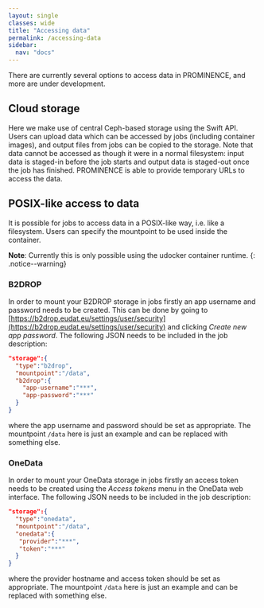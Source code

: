 ```yaml
---
layout: single
classes: wide
title: "Accessing data"
permalink: /accessing-data
sidebar:
  nav: "docs"
---
```


There are currently several options to access data in PROMINENCE, and more are under development.

## Cloud storage
Here we make use of central Ceph-based storage using the Swift API. Users can upload data which can be accessed by jobs (including container images), and output files from jobs can be copied to the storage. Note that data cannot be accessed as though it were in a normal filesystem: input data is staged-in before the job starts and output data is staged-out once the job has finished. PROMINENCE is able to provide temporary URLs to access the data.

## POSIX-like access to data
It is possible for jobs to access data in a POSIX-like way, i.e. like a filesystem. Users can specify the mountpoint to be used inside the container.

**Note**: Currently this is only possible using the udocker container runtime.
{: .notice--warning}

### B2DROP
In order to mount your B2DROP storage in jobs firstly an app username and password needs to be created. This can be done by going to [https://b2drop.eudat.eu/settings/user/security](https://b2drop.eudat.eu/settings/user/security) and clicking *Create new app password*. The following JSON needs to be included in the job description:
```json
"storage":{
  "type":"b2drop",
  "mountpoint":"/data",
  "b2drop":{
    "app-username":"***",
    "app-password":"***"
  }
}
```
where the app username and password should be set as appropriate. The mountpoint `/data` here is just an example and can be replaced with something else.

### OneData
In order to mount your OneData storage in jobs firstly an access token needs to be created using the *Access tokens* menu in the OneData web interface. The following JSON needs to be included in the job description:
```json
"storage":{
  "type":"onedata",
  "mountpoint":"/data",
  "onedata":{
   "provider":"***",
   "token":"***"
  }
}
```
where the provider hostname and access token should be set as appropriate. The mountpoint `/data` here is just an example and can be replaced with something else.

